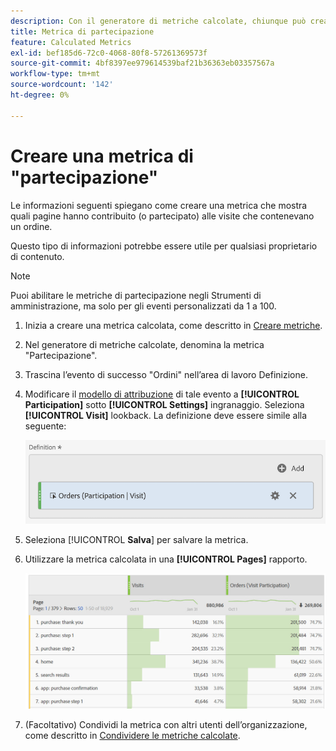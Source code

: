```yaml
---
description: Con il generatore di metriche calcolate, chiunque può creare una metrica di partecipazione.
title: Metrica di partecipazione
feature: Calculated Metrics
exl-id: bef185d6-72c0-4068-80f8-57261369573f
source-git-commit: 4bf8397ee979614539baf21b36363eb03357567a
workflow-type: tm+mt
source-wordcount: '142'
ht-degree: 0%

---
```


# Creare una metrica di &quot;partecipazione&quot;

Le informazioni seguenti spiegano come creare una metrica che mostra quali pagine hanno contribuito (o partecipato) alle visite che contenevano un ordine.

Questo tipo di informazioni potrebbe essere utile per qualsiasi proprietario di contenuto.

>[!NOTE]
>
>Puoi abilitare le metriche di partecipazione negli Strumenti di amministrazione, ma solo per gli eventi personalizzati da 1 a 100.

1. Inizia a creare una metrica calcolata, come descritto in [Creare metriche](/help/components/c-calcmetrics/c-workflow/cm-workflow/c-build-metrics/cm-build-metrics.md).

1. Nel generatore di metriche calcolate, denomina la metrica &quot;Partecipazione&quot;.

1. Trascina l’evento di successo &quot;Ordini&quot; nell’area di lavoro Definizione.

1. Modificare il [modello di attribuzione](/help/components/c-calcmetrics/c-workflow/cm-workflow/c-build-metrics/m-metric-type-alloc.md) di tale evento a **[!UICONTROL Participation]** sotto **[!UICONTROL Settings]** ingranaggio. Seleziona **[!UICONTROL Visit]** lookback. La definizione deve essere simile alla seguente:

   ![](assets/participation.png)

1. Seleziona [!UICONTROL **Salva**] per salvare la metrica.

1. Utilizzare la metrica calcolata in una **[!UICONTROL Pages]** rapporto.

   ![](assets/participation-pages.png)

1. (Facoltativo) Condividi la metrica con altri utenti dell’organizzazione, come descritto in [Condividere le metriche calcolate](/help/components/c-calcmetrics/c-workflow/cm-workflow/cm-sharing.md).

